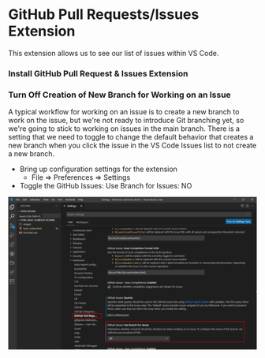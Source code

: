 # GitHub Pull Requests/Issues Extension

This extension allows us to see our list of issues within VS Code.

### Install GitHub Pull Request & Issues Extension

### Turn Off Creation of New Branch for Working on an Issue

A typical workflow for working on an issue is to create a new branch to work on the issue, but we're not ready to introduce Git branching yet, so we're going to stick to working on issues in the main branch. There is a setting that we need to toggle to change the default behavior that creates a new branch when you click the issue in the VS Code Issues list to not create a new branch.

* Bring up configuration settings for the extension
  * File =&gt; Preferences =&gt; Settings
* Toggle the GitHub Issues: Use Branch for Issues: NO

![](../../.gitbook/assets/image%20%2818%29.png)

